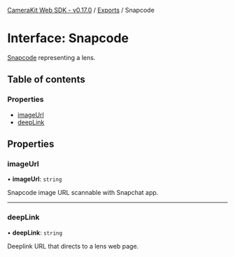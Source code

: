[CameraKit Web SDK - v0.17.0](../README.md) / [Exports](../modules.md) / Snapcode

# Interface: Snapcode

[Snapcode](https://scan.snapchat.com/snapcodes) representing a lens.

## Table of contents

### Properties

- [imageUrl](Snapcode.md#imageurl)
- [deepLink](Snapcode.md#deeplink)

## Properties

### imageUrl

• **imageUrl**: `string`

Snapcode image URL scannable with Snapchat app.

___

### deepLink

• **deepLink**: `string`

Deeplink URL that directs to a lens web page.

